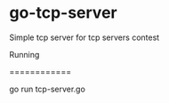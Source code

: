 go-tcp-server
=============

Simple tcp server for tcp servers contest

Running

============

go run tcp-server.go

